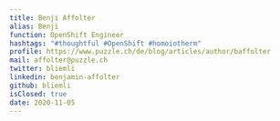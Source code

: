 ```yaml
---
title: Benji Affolter
alias: Benji
function: OpenShift Engineer
hashtags: "#thoughtful #OpenShift #homoiotherm"
profile: https://www.puzzle.ch/de/blog/articles/author/baffolter
mail: affolter@puzzle.ch
twitter: bliemli
linkedin: benjamin-affolter
github: bliemli
isClosed: true
date: 2020-11-05
---
```

